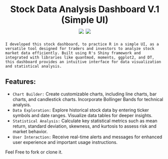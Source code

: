 <h1 align="center" id="title">
Stock Data Analysis Dashboard V.1 (Simple UI)
<br>
<img id="Ibrahem" src="https://img.shields.io/badge/HEEM%20-%20Yellow?style=flat&label=IBRA&labelColor=%233b439c&color=%23418ce8">
<img id="Star on GitHub" src="https://img.shields.io/badge/Stars%20-%20grey?style=flat&logo=GitHub">

</h1>

`
I developed this stock dashboard, to practice R in a simple UI, as a versatile tool designed for traders and investors to analyze stock market data efficiently. Built using R's Shiny framework and integrated with libraries like quantmod, moments, ggplot2, and DT, this dashboard provides an intuitive interface for data visualization and statistical analysis. 
`

## Features:
  - `Chart Builder:` Create customizable charts, including line charts, bar charts, and candlestick charts. Incorporate Bollinger Bands for technical analysis.
  - `Data Exploration:` Explore historical stock data by entering ticker symbols and date ranges. Visualize data tables for deeper insights.
  - `Statistical Analysis:` Calculate key statistical metrics such as mean return, standard deviation, skewness, and kurtosis to assess risk and market behavior.
  - `User Interaction:` Receive real-time alerts and messages for enhanced user experience and important usage instructions.


Feel Free to fork or clone it. 

